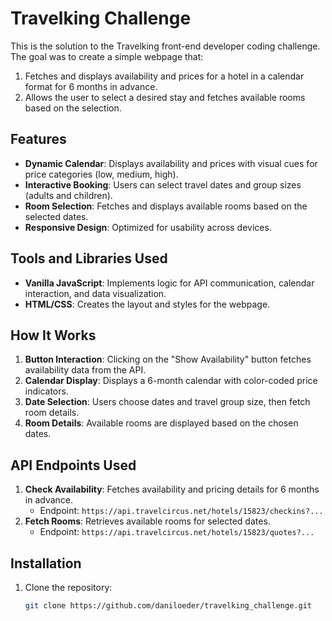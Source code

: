 # Travelking Challenge  

This is the solution to the Travelking front-end developer coding challenge. The goal was to create a simple webpage that:  
1. Fetches and displays availability and prices for a hotel in a calendar format for 6 months in advance.  
2. Allows the user to select a desired stay and fetches available rooms based on the selection.  

## Features  
- **Dynamic Calendar**: Displays availability and prices with visual cues for price categories (low, medium, high).  
- **Interactive Booking**: Users can select travel dates and group sizes (adults and children).  
- **Room Selection**: Fetches and displays available rooms based on the selected dates.  
- **Responsive Design**: Optimized for usability across devices.  

## Tools and Libraries Used  
- **Vanilla JavaScript**: Implements logic for API communication, calendar interaction, and data visualization.  
- **HTML/CSS**: Creates the layout and styles for the webpage.  

## How It Works  
1. **Button Interaction**: Clicking on the "Show Availability" button fetches availability data from the API.  
2. **Calendar Display**: Displays a 6-month calendar with color-coded price indicators.  
3. **Date Selection**: Users choose dates and travel group size, then fetch room details.  
4. **Room Details**: Available rooms are displayed based on the chosen dates.  

## API Endpoints Used  
1. **Check Availability**: Fetches availability and pricing details for 6 months in advance.  
   - Endpoint: `https://api.travelcircus.net/hotels/15823/checkins?...`  
2. **Fetch Rooms**: Retrieves available rooms for selected dates.  
   - Endpoint: `https://api.travelcircus.net/hotels/15823/quotes?...`  

## Installation  
1. Clone the repository:  
   ```bash
   git clone https://github.com/daniloeder/travelking_challenge.git
